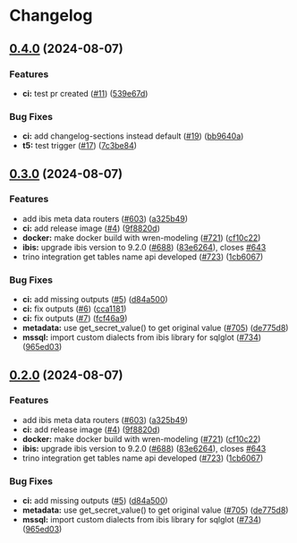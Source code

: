 # Changelog

## [0.4.0](https://github.com/grieve54706/wren-engine/compare/0.3.0...0.4.0) (2024-08-07)


### Features

* **ci:** test pr created ([#11](https://github.com/grieve54706/wren-engine/issues/11)) ([539e67d](https://github.com/grieve54706/wren-engine/commit/539e67d90034987e470b12707c532a7c3f7693ef))


### Bug Fixes

* **ci:** add changelog-sections instead default ([#19](https://github.com/grieve54706/wren-engine/issues/19)) ([bb9640a](https://github.com/grieve54706/wren-engine/commit/bb9640af5ce807ca6e81c687f105f8dadc31fecb))
* **t5:** test trigger ([#17](https://github.com/grieve54706/wren-engine/issues/17)) ([7c3be84](https://github.com/grieve54706/wren-engine/commit/7c3be847e7e70744ff5a89d0af006397b54a3e60))

## [0.3.0](https://github.com/grieve54706/wren-engine/compare/0.2.0...0.3.0) (2024-08-07)


### Features

* add ibis meta data routers ([#603](https://github.com/grieve54706/wren-engine/issues/603)) ([a325b49](https://github.com/grieve54706/wren-engine/commit/a325b4944b907e5b33b1bcede53ba0ef18faf203))
* **ci:** add release image ([#4](https://github.com/grieve54706/wren-engine/issues/4)) ([9f8820d](https://github.com/grieve54706/wren-engine/commit/9f8820ded68795131acddff9bfe41a131e781637))
* **docker:** make docker build with wren-modeling ([#721](https://github.com/grieve54706/wren-engine/issues/721)) ([cf10c22](https://github.com/grieve54706/wren-engine/commit/cf10c22d615228aa600dd8c040c766bacc28a52b))
* **ibis:** upgrade ibis version to 9.2.0 ([#688](https://github.com/grieve54706/wren-engine/issues/688)) ([83e6264](https://github.com/grieve54706/wren-engine/commit/83e626423e56d0065843438210fd56bb7ed88b79)), closes [#643](https://github.com/grieve54706/wren-engine/issues/643)
* trino integration get tables name api developed ([#723](https://github.com/grieve54706/wren-engine/issues/723)) ([1cb6067](https://github.com/grieve54706/wren-engine/commit/1cb60672ee72f71df3f6e10f97fb242ee0c34133))


### Bug Fixes

* **ci:** add missing outputs ([#5](https://github.com/grieve54706/wren-engine/issues/5)) ([d84a500](https://github.com/grieve54706/wren-engine/commit/d84a50055e145a144871a954eb055f14d3e33f42))
* **ci:** fix outputs ([#6](https://github.com/grieve54706/wren-engine/issues/6)) ([cca1181](https://github.com/grieve54706/wren-engine/commit/cca11813773be376339c33d61c0cd181fbde6ec6))
* **ci:** fix outputs ([#7](https://github.com/grieve54706/wren-engine/issues/7)) ([fcf46a9](https://github.com/grieve54706/wren-engine/commit/fcf46a9967722cd615aa677759d816a16c5a7edf))
* **metadata:** use get_secret_value() to get original value ([#705](https://github.com/grieve54706/wren-engine/issues/705)) ([de775d8](https://github.com/grieve54706/wren-engine/commit/de775d81d227e0c26dd628cd88fb665d5a325dc6))
* **mssql:** import custom dialects from ibis library for sqlglot ([#734](https://github.com/grieve54706/wren-engine/issues/734)) ([965ed03](https://github.com/grieve54706/wren-engine/commit/965ed03807a803ab79b1c398afba9353bb24062f))

## [0.2.0](https://github.com/grieve54706/wren-engine/compare/v0.1.0...0.2.0) (2024-08-07)


### Features

* add ibis meta data routers ([#603](https://github.com/grieve54706/wren-engine/issues/603)) ([a325b49](https://github.com/grieve54706/wren-engine/commit/a325b4944b907e5b33b1bcede53ba0ef18faf203))
* **ci:** add release image ([#4](https://github.com/grieve54706/wren-engine/issues/4)) ([9f8820d](https://github.com/grieve54706/wren-engine/commit/9f8820ded68795131acddff9bfe41a131e781637))
* **docker:** make docker build with wren-modeling ([#721](https://github.com/grieve54706/wren-engine/issues/721)) ([cf10c22](https://github.com/grieve54706/wren-engine/commit/cf10c22d615228aa600dd8c040c766bacc28a52b))
* **ibis:** upgrade ibis version to 9.2.0 ([#688](https://github.com/grieve54706/wren-engine/issues/688)) ([83e6264](https://github.com/grieve54706/wren-engine/commit/83e626423e56d0065843438210fd56bb7ed88b79)), closes [#643](https://github.com/grieve54706/wren-engine/issues/643)
* trino integration get tables name api developed ([#723](https://github.com/grieve54706/wren-engine/issues/723)) ([1cb6067](https://github.com/grieve54706/wren-engine/commit/1cb60672ee72f71df3f6e10f97fb242ee0c34133))


### Bug Fixes

* **ci:** add missing outputs ([#5](https://github.com/grieve54706/wren-engine/issues/5)) ([d84a500](https://github.com/grieve54706/wren-engine/commit/d84a50055e145a144871a954eb055f14d3e33f42))
* **metadata:** use get_secret_value() to get original value ([#705](https://github.com/grieve54706/wren-engine/issues/705)) ([de775d8](https://github.com/grieve54706/wren-engine/commit/de775d81d227e0c26dd628cd88fb665d5a325dc6))
* **mssql:** import custom dialects from ibis library for sqlglot ([#734](https://github.com/grieve54706/wren-engine/issues/734)) ([965ed03](https://github.com/grieve54706/wren-engine/commit/965ed03807a803ab79b1c398afba9353bb24062f))
